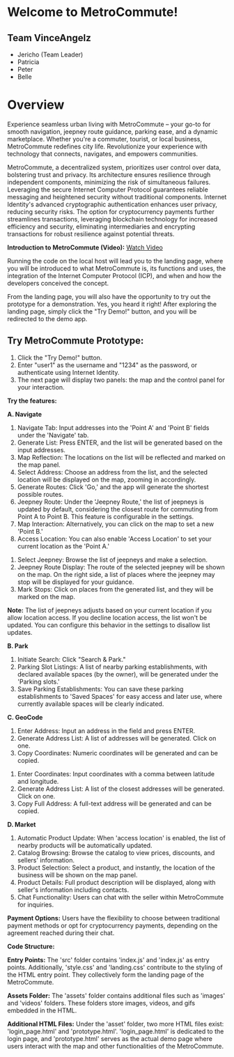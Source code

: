 # Welcome to MetroCommute!

## Team VinceAngelz
- Jericho (Team Leader)
- Patricia
- Peter
- Belle

# Overview

Experience seamless urban living with MetroCommute – your go-to for smooth navigation, jeepney route guidance, parking ease, and a dynamic marketplace. Whether you're a commuter, tourist, or local business, MetroCommute redefines city life. Revolutionize your experience with technology that connects, navigates, and empowers communities.

MetroCommute, a decentralized system, prioritizes user control over data, bolstering trust and privacy. Its architecture ensures resilience through independent components, minimizing the risk of simultaneous failures. Leveraging the secure Internet Computer Protocol guarantees reliable messaging and heightened security without traditional components. Internet Identity's advanced cryptographic authentication enhances user privacy, reducing security risks. The option for cryptocurrency payments further streamlines transactions, leveraging blockchain technology for increased efficiency and security, eliminating intermediaries and encrypting transactions for robust resilience against potential threats.

**Introduction to MetroCommute (Video):** [Watch Video](https://youtu.be/0V4nqLhlMj0?si=miKcLapVgwQjbOO7)

<!--==================== LANDING PAGE ====================-->

Running the code on the local host will lead you to the landing page, where you will be introduced to what MetroCommute is, its functions and uses, the integration of the Internet Computer Protocol (ICP), and when and how the developers conceived the concept.

From the landing page, you will also have the opportunity to try out the prototype for a demonstration. Yes, you heard it right! After exploring the landing page, simply click the "Try Demo!" button, and you will be redirected to the demo app.

<!--==================== PROTOTYPE/ DEMO ====================-->

## Try MetroCommute Prototype:
1. Click the "Try Demo!" button.
2. Enter "user1" as the username and "1234" as the password, or authenticate using Internet Identity.
3. The next page will display two panels: the map and the control panel for your interaction.

**Try the features:**

**A. Navigate**
   <!-- Point A to point B -->
   1. Navigate Tab: Input addresses into the 'Point A' and 'Point B' fields under the 'Navigate' tab.
   2. Generate List: Press ENTER, and the list will be generated based on the input addresses.
   3. Map Reflection: The locations on the list will be reflected and marked on the map panel.
   4. Select Address: Choose an address from the list, and the selected location will be displayed on the map, zooming in accordingly.
   5. Generate Routes: Click 'Go,' and the app will generate the shortest possible routes.
   6. Jeepney Route: Under the 'Jeepney Route,' the list of jeepneys is updated by default, considering the closest route for commuting from Point A to Point B. This feature is configurable in the settings.
   7. Map Interaction: Alternatively, you can click on the map to set a new 'Point B.'
   8. Access Location: You can also enable 'Access Location' to set your current location as the 'Point A.'

   <!-- Jeepney Route -->
   1. Select Jeepney: Browse the list of jeepneys and make a selection.
   2. Jeepney Route Display: The route of the selected jeepney will be shown on the map. On the right side, a list of places where the jeepney may stop will be displayed for your guidance.
   3. Mark Stops: Click on places from the generated list, and they will be marked on the map.

**Note:**
   The list of jeepneys adjusts based on your current location if you allow location access. If you decline location access, the list won't be updated. You can configure this behavior in the settings to disallow list updates.

**B. Park**
   1. Initiate Search: Click "Search & Park."
   2. Parking Slot Listings: A list of nearby parking establishments, with declared available spaces (by the owner), will be generated under the 'Parking slots.'
   3. Save Parking Establishments: You can save these parking establishments to 'Saved Spaces' for easy access and later use, where currently available spaces will be clearly indicated.

**C. GeoCode**
   <!-- Forward Geocoding -->
   1. Enter Address: Input an address in the field and press ENTER.
   2. Generate Address List: A list of addresses will be generated. Click on one.
   3. Copy Coordinates: Numeric coordinates will be generated and can be copied.

   <!-- Reverse Geocoding -->
   1. Enter Coordinates: Input coordinates with a comma between latitude and longitude.
   2. Generate Address List: A list of the closest addresses will be generated. Click on one.
   3. Copy Full Address: A full-text address will be generated and can be copied.

**D. Market**
   1. Automatic Product Update: When 'access location' is enabled, the list of nearby products will be automatically updated.
   2. Catalog Browsing: Browse the catalog to view prices, discounts, and sellers' information.
   3. Product Selection: Select a product, and instantly, the location of the business will be shown on the map panel.
   4. Product Details: Full product description will be displayed, along with seller's information including contacts.
   5. Chat Functionality: Users can chat with the seller within MetroCommute for inquiries.

**Payment Options:**
   Users have the flexibility to choose between traditional payment methods or opt for cryptocurrency payments, depending on the agreement reached during their chat.

<!--====================

 CODE STRUCTURE ====================-->

**Code Structure:**

**Entry Points:**
   The 'src' folder contains 'index.js' and 'index.js' as entry points. Additionally, 'style.css' and 'landing.css' contribute to the styling of the HTML entry point. They collectively form the landing page of the MetroCommute.

**Assets Folder:**
   The 'assets' folder contains additional files such as 'images' and 'videos' folders. These folders store images, videos, and gifs embedded in the HTML.

**Additional HTML Files:**
   Under the 'asset' folder, two more HTML files exist: 'login_page.html' and 'prototype.html'. 'login_page.html' is dedicated to the login page, and 'prototype.html' serves as the actual demo page where users interact with the map and other functionalities of the MetroCommute.
